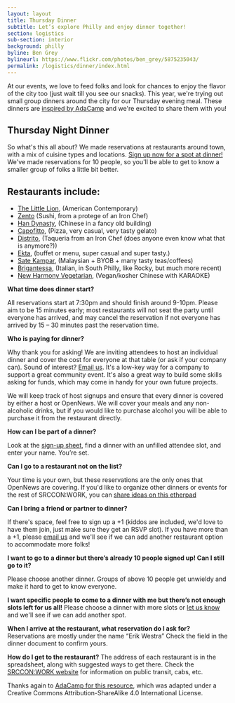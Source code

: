 ```yaml
---
layout: layout
title: Thursday Dinner
subtitle: Let’s explore Philly and enjoy dinner together!
section: logistics
sub-section: interior
background: philly
byline: Ben Grey
bylineurl: https://www.flickr.com/photos/ben_grey/5875235043/
permalink: /logistics/dinner/index.html
---
```


At our events, we love to feed folks and look for chances to enjoy the flavor of the city too (just wait till you see our snacks). This year, we're trying out small group dinners around the city for our Thursday evening meal. These dinners are [inspired by AdaCamp](https://adacamp.org/adacamp-toolkit/group-dinners/) and we're excited to share them with you!

## Thursday Night Dinner
So what's this all about? We made reservations at restaurants around town, with a mix of cuisine types and locations. [Sign up now for a spot at dinner!](https://docs.google.com/spreadsheets/d/1CMJTFDO_YNQbGlgLKi5IjOPh5sz1nFs_Y9OQCcSnVuE/edit#gid=0) We've made reservations for 10 people, so you'll be able to get to know a smaller group of folks a little bit better. 

## Restaurants include:

* [The Little Lion](http://www.thelittlelionphilly.com), 	(American Contemporary)
* [Zento](https://www.zentocontemporary.com) (Sushi, from a protege of an Iron Chef)
* [Han Dynasty](http://handynasty.net), (Chinese in a fancy old building)
* [Capofitto](http://capofittoforno.com), (Pizza, very casual, very tasty gelato)
* [Distrito](http://philadelphia.distritorestaurant.com), (Taqueria from an Iron Chef (does anyone even know what that is anymore?))
* [Ekta](http://ektaindianrestaurant.com), (buffet or menu, super casual and super tasty.)
* [Sate Kampar](https://www.facebook.com/SateKampar), (Malaysian + BYOB + many tasty teas/coffees)
* [Brigantessa](https://www.brigantessamenu.com), (Italian, in South Philly, like Rocky, but much more recent)
* [New Harmony Vegetarian](https://www.happycow.net/reviews/new-harmony-philadelphia-2469), (Vegan/kosher Chinese with KARAOKE)

**What time does dinner start?**

All reservations start at 7:30pm and should finish around 9-10pm. Please aim to be 15 minutes early; most restaurants will not seat the party until everyone has arrived, and may cancel the reservation if not everyone has arrived by 15 – 30 minutes past the reservation time.

**Who is paying for dinner?**

Why thank you for asking! We are inviting attendees to host an individual dinner and cover the cost for everyone at that table (or ask if your company can). Sound of interest? [Email us](mailto:erika@opennews.org). It's a low-key way for a company to support a great community event. It's also a great way to build some skills asking for funds, which may come in handy for your own future projects.

We will keep track of host signups and ensure that every dinner is covered by either a host or OpenNews. We will cover your meals and any non-alcoholic drinks, but if you would like to purchase alcohol you will be able to purchase it from the restaurant directly.

**How can I be part of a dinner?**

Look at the [sign-up sheet](https://docs.google.com/spreadsheets/d/1CMJTFDO_YNQbGlgLKi5IjOPh5sz1nFs_Y9OQCcSnVuE/edit#gid=0), find a dinner with an unfilled attendee slot, and enter your name. You’re set.

**Can I go to a restaurant not on the list?**

Your time is your own, but these reservations are the only ones that OpenNews are covering. If you'd like to organize other dinners or events for the rest of SRCCON:WORK, you can [share ideas on this etherpad](https://etherpad.opennews.org/p/SRCCONWORK2017)

**Can I bring a friend or partner to dinner?**

If there's space, feel free to sign up a +1 (kiddos are included, we'd love to have them join, just make sure they get an RSVP slot). If you have more than a +1, please [email us](mailto:erika@opennews.org) and we'll see if we can add another restaurant option to accommodate more folks!

**I want to go to a dinner but there’s already 10 people signed up! Can I still go to it?**

Please choose another dinner. Groups of above 10 people get unwieldy and make it hard to get to know everyone.

**I want specific people to come to a dinner with me but there’s not enough slots left for us all!**
Please choose a dinner with more slots or [let us know](mailto:erika@opennews.org) and we'll see if we can add another spot.

**When I arrive at the restaurant, what reservation do I ask for?**
Reservations are mostly under the name “Erik Westra” Check the field in the dinner document to confirm yours.

**How do I get to the restaurant?**
The address of each restaurant is in the spreadsheet, along with suggested ways to get there. Check the [SRCCON:WORK website](https://work.srccon.org/logistics) for information on public transit, cabs, etc.

Thanks again to [AdaCamp for this resource](https://adacamp.org/adacamp-toolkit/group-dinners/), which was adapted under a Creative Commons Attribution-ShareAlike 4.0 International License.